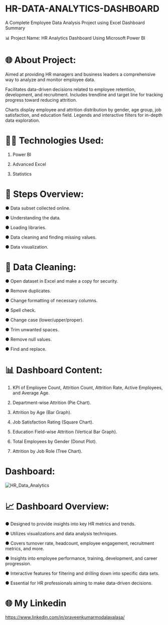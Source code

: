 # HR-DATA-ANALYTICS-DASHBOARD
A Complete Employee Data Analysis Project using Excel Dashboard Summary


📊 Project Name: HR Analytics Dashboard Using Microsoft Power BI
# 🌐 About Project:
Aimed at providing HR managers and business leaders a comprehensive way to analyze and monitor employee data.

Facilitates data-driven decisions related to employee retention, development, and recruitment. Includes trendline and target line for tracking progress toward reducing attrition.

Charts display employee and attrition distribution by gender, age group, job satisfaction, and education field. Legends and interactive filters for in-depth data exploration.
# 👨‍💻 Technologies Used:
1. Power BI

2. Advanced Excel

3. Statistics
# 📜 Steps Overview:
● Data subset collected online.

● Understanding the data.

● Loading libraries.

● Data cleaning and finding missing values.

● Data visualization.
# 🧹 Data Cleaning:
● Open dataset in Excel and make a copy for security.

● Remove duplicates.

● Change formatting of necessary columns.

● Spell check.

● Change case (lower/upper/proper).

● Trim unwanted spaces.

● Remove null values.

● Find and replace.
# 📊 Dashboard Content:
1. KPI of Employee Count, Attrition Count, Attrition Rate, Active Employees, and Average Age.

2. Department-wise Attrition (Pie Chart).

3. Attrition by Age (Bar Graph).

4. Job Satisfaction Rating (Square Chart).

5. Education Field-wise Attrition (Vertical Bar Graph).

6. Total Employees by Gender (Donut Plot).

7. Attrition by Job Role (Tree Chart).
# Dashboard:
![HR_Data_Analytics](https://github.com/MPraveenKumar97/HR-DATA-ANALYTICS/assets/71966737/5e7361cd-ebc3-4602-b2dd-6f1b64075787)

# 📈 Dashboard Overview:
● Designed to provide insights into key HR metrics and trends.

● Utilizes visualizations and data analysis techniques.

● Covers turnover rate, headcount, employee engagement, recruitment metrics, and more.

● Insights into employee performance, training, development, and career progression.

● Interactive features for filtering and drilling down into specific data sets.

● Essential for HR professionals aiming to make data-driven decisions.
# 🌐 My Linkedin
https://www.linkedin.com/in/praveenkumarmodalavalasa/
